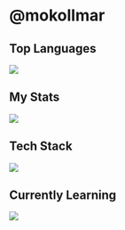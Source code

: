 # @mokollmar

## Top Languages
<div align="left">
 <img src="https://github-readme-stats.vercel.app/api/top-langs/?username=mokollmar&layout=donut&hide_title=true&theme=github_dark&border_color=009EFF" />
</div>

## My Stats
<div align="left">
 <img src="https://github-readme-stats.vercel.app/api?username=mokollmar&show_icons=true&theme=github_dark&hide_title=true&border_color=009EFF&hide=issues" />
</div>

## Tech Stack
<p align="left"> 
 <a href="https://mokollmar.com/stack"><img src="https://skillicons.dev/icons?i=vscode,dart,python,flutter,svelte,firebase,mongodb,wordpress"> </a> 
</p>

## Currently Learning
<p align="left"> <a href="https:///mokollmar.com/stack"><img src="https://skillicons.dev/icons?i=rust,tensorflow,pytorch"> </a> </p>
